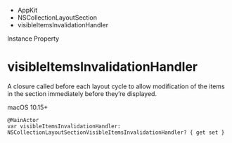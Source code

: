 

- AppKit
- NSCollectionLayoutSection
-  visibleItemsInvalidationHandler 

Instance Property

# visibleItemsInvalidationHandler

A closure called before each layout cycle to allow modification of the items in the section immediately before they’re displayed.

macOS 10.15+

``` source
@MainActor
var visibleItemsInvalidationHandler: NSCollectionLayoutSectionVisibleItemsInvalidationHandler? { get set }
```

